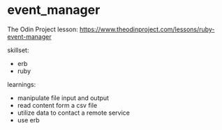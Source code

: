 # event_manager
The Odin Project lesson: https://www.theodinproject.com/lessons/ruby-event-manager

skillset:
- erb
- ruby

learnings:
- manipulate file input and output
- read content form a csv file
- utilize data to contact a remote service
- use erb

